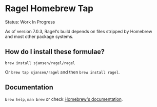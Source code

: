# Ragel Homebrew Tap

Status: Work In Progress

As of version 7.0.3, Ragel's build depends on files stripped by
Homebrew and most other package systems.

## How do I install these formulae?
`brew install sjansen/ragel/ragel`

Or `brew tap sjansen/ragel` and then `brew install ragel`.

## Documentation
`brew help`, `man brew` or check [Homebrew's documentation](https://docs.brew.sh).
